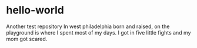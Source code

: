 # hello-world
Another test repository
In west philadelphia born and raised, on the playground is where I spent most of my days. I got in five little fights and my mom got scared.
